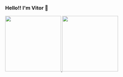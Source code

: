 ### Hello!! I'm Vitor 👋


<div align="justify">
  <a href="https://github.com/VituHonda">
  <img height="180em" src="https://github-readme-stats.vercel.app/api?username=vituhonda&show_icons=true&theme=github_dark">  
  <img height="180em" src="https://github-readme-stats.vercel.app/api/top-langs/?username=vituhonda&layout=compact&theme=github_dark"> 
</div>



<!--
**VituHonda/VituHonda** is a ✨ _special_ ✨ repository because its `README.md` (this file) appears on your GitHub profile.

Here are some ideas to get you started:

- 🔭 I’m currently working on ...
- 🌱 I’m currently learning ...
- 👯 I’m looking to collaborate on ...
- 🤔 I’m looking for help with ...
- 💬 Ask me about ...
- 📫 How to reach me: ...
- 😄 Pronouns: ...
- ⚡ Fun fact: ...
-->
